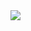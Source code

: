 <img src="https://capsule-render.vercel.app/api?type=cylinder&color=auto&height=200&section=header&text=I'm hanGeonHui&fontSize=90" />
